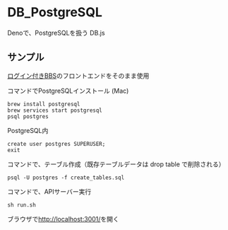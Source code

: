 # DB_PostgreSQL

Denoで、PostgreSQLを扱う DB.js

## サンプル

[ログイン付きBBS](https://github.com/taisukef/server.js/tree/bbs_with_login)のフロントエンドをそのまま使用

コマンドでPostgreSQLインストール (Mac)

```
brew install postgresql
brew services start postgresql
psql postgres
```

PostgreSQL内

```
create user postgres SUPERUSER;
exit
```

コマンドで、テーブル作成（既存テーブルデータは drop table で削除される）

```
psql -U postgres -f create_tables.sql
```

コマンドで、APIサーバー実行

```
sh run.sh
```

ブラウザで[http://localhost:3001/](http://localhost:3001/)を開く
